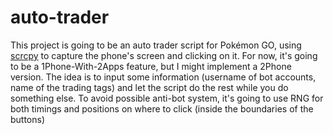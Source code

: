 # auto-trader 
This project is going to be an auto trader script for Pokémon GO, using [scrcpy](https://github.com/Genymobile/scrcpy) to capture the phone's screen and clicking on it.
For now, it's going to be a 1Phone-With-2Apps feature, but I might implement a 2Phone version.
The idea is to input some information (username of bot accounts, name of the trading tags) and let the script do the rest while you do something else.
To avoid possible anti-bot system, it's going to use RNG for both timings and positions on where to click (inside the boundaries of the buttons)
